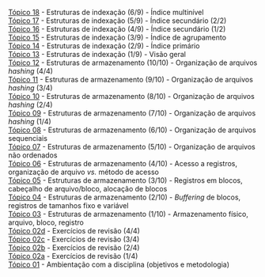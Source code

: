 [Tópico 18](./topico-18.md) - Estruturas de indexação (6/9) - Índice multinível<br>
[Tópico 17](./topico-17.md) - Estruturas de indexação (5/9) - Índice secundário (2/2)<br>
[Tópico 16](./topico-16.md) - Estruturas de indexação (4/9) - Índice secundário (1/2)<br>
[Tópico 15](./topico-15.md) - Estruturas de indexação (3/9) - Índice de agrupamento<br>
[Tópico 14](./topico-14.md) - Estruturas de indexação (2/9) - Índice primário<br>
[Tópico 13](./topico-13.md) - Estruturas de indexação (1/9) - Visão geral<br>
[Tópico 12](./topico-12.md) - Estruturas de armazenamento (10/10) - Organização de arquivos _hashing_ (4/4)<br>
[Tópico 11](./topico-11.md) - Estruturas de armazenamento (9/10) - Organização de arquivos _hashing_ (3/4)<br>
[Tópico 10](./topico-10.md) - Estruturas de armazenamento (8/10) - Organização de arquivos _hashing_ (2/4)<br>
[Tópico 09](./topico-09.md) - Estruturas de armazenamento (7/10) - Organização de arquivos _hashing_ (1/4)<br>
[Tópico 08](./topico-08.md) - Estruturas de armazenamento (6/10) - Organização de arquivos sequenciais<br>
[Tópico 07](./topico-07.md) - Estruturas de armazenamento (5/10) - Organização de arquivos não ordenados<br>
[Tópico 06](./topico-06.md) - Estruturas de armazenamento (4/10) - Acesso a registros, organização de arquivo _vs._ método de acesso<br>
[Tópico 05](./topico-05.md) - Estruturas de armazenamento (3/10) - Registros em blocos, cabeçalho de arquivo/bloco, alocação de blocos<br>
[Tópico 04](./topico-04.md) - Estruturas de armazenamento (2/10) - _Buffering_ de blocos, registros de tamanhos fixo e variável<br>
[Tópico 03](./topico-03.md) - Estruturas de armazenamento (1/10) - Armazenamento físico, arquivo, bloco, registro<br>
[Tópico 02d](./topico-02d.md) - Exercícios de revisão (4/4)<br>
[Tópico 02c](./topico-02c.md) - Exercícios de revisão (3/4)<br>
[Tópico 02b](./topico-02b.md) - Exercícios de revisão (2/4)<br>
[Tópico 02a](./topico-02a.md) - Exercícios de revisão (1/4)<br>
[Tópico 01](./topico-01.md) - Ambientação com a disciplina (objetivos e metodologia)<br>
